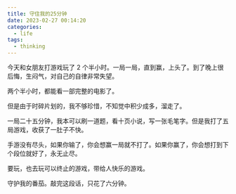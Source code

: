 ```yaml
---
title: 守住我的25分钟
date: 2023-02-27 00:14:20
categories:
  - life
tags:
  - thinking
---
```


今天和女朋友打游戏玩了 2 个半小时。一局一局，直到赢，上头了。到了晚上很后悔，生闷气，对自己的自律非常失望。

两个半小时，都能看一部完整的电影了。

但是由于时碎片划的，我不够珍惜，不知觉中积少成多，溜走了。

一局二十五分钟，我本可以刷一道题，看十页小说，写一张毛笔字。但是我打了五局游戏，收获了一肚子不快。

手游没有尽头，如果你输了，你会想赢一局就不打了。如果你赢了，你会想打到下个段位就好了，永无止尽。

要玩，也去玩可以终止的游戏，带给人快乐的游戏。

守护我的番茄。敲完这段话，只花了六分钟。
